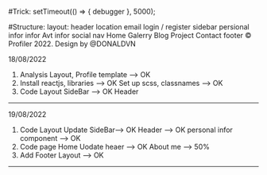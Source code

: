 #Trick:
setTimeout(() => {
    debugger
}, 5000);

#Structure:
    layout:
        header
            location
            email
            login / register
        sidebar 
            persional infor
                infor
                    Avt
                    infor
                    social
                nav
                    Home
                    Galerry
                    Blog
                    Project
                    Contact
        footer
            © Profiler 2022. Design by @DONALDVN

18/08/2022
1. Analysis Layout, Profile template --> OK
2. Install reactjs, libraries --> OK
    Set up scss, classnames --> OK
3. Code Layout 
    SideBar --> OK
    Header
----------
19/08/2022
1. Code Layout
    Update SideBar--> OK
    Header --> OK
    personal infor component --> OK
2. Code page Home 
    Uodate heaer --> OK
    About me --> 50%
3. Add Footer Layout --> OK
----------